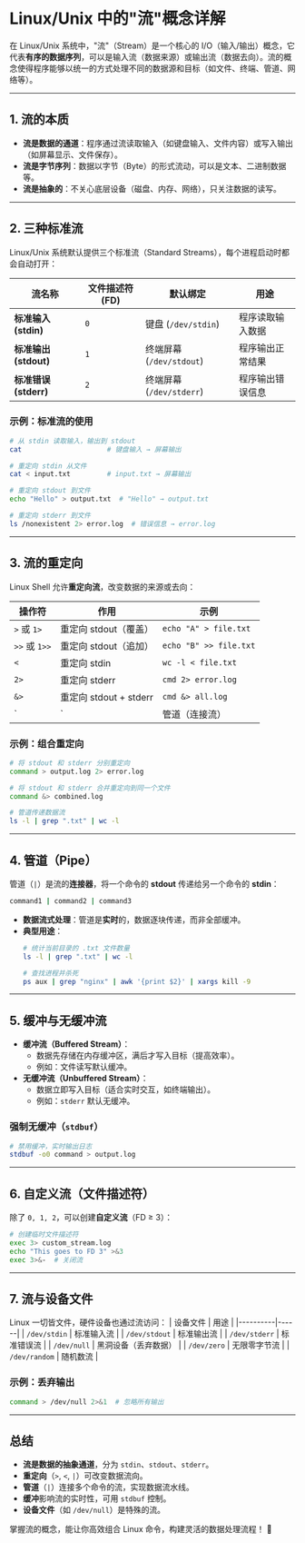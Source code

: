 # **Linux/Unix 中的"流"概念详解**

在 Linux/Unix 系统中，"流"（Stream）是一个核心的 I/O（输入/输出）概念，它代表**有序的数据序列**，可以是输入流（数据来源）或输出流（数据去向）。流的概念使得程序能够以统一的方式处理不同的数据源和目标（如文件、终端、管道、网络等）。

---

## **1. 流的本质**
- **流是数据的通道**：程序通过流读取输入（如键盘输入、文件内容）或写入输出（如屏幕显示、文件保存）。
- **流是字节序列**：数据以字节（Byte）的形式流动，可以是文本、二进制数据等。
- **流是抽象的**：不关心底层设备（磁盘、内存、网络），只关注数据的读写。

---

## **2. 三种标准流**
Linux/Unix 系统默认提供三个标准流（Standard Streams），每个进程启动时都会自动打开：

| 流名称 | 文件描述符 (FD) | 默认绑定 | 用途 |
|--------|----------------|----------|------|
| **标准输入 (stdin)** | `0` | 键盘 (`/dev/stdin`) | 程序读取输入数据 |
| **标准输出 (stdout)** | `1` | 终端屏幕 (`/dev/stdout`) | 程序输出正常结果 |
| **标准错误 (stderr)** | `2` | 终端屏幕 (`/dev/stderr`) | 程序输出错误信息 |

### **示例：标准流的使用**
```bash
# 从 stdin 读取输入，输出到 stdout
cat                     # 键盘输入 → 屏幕输出

# 重定向 stdin 从文件
cat < input.txt         # input.txt → 屏幕输出

# 重定向 stdout 到文件
echo "Hello" > output.txt  # "Hello" → output.txt

# 重定向 stderr 到文件
ls /nonexistent 2> error.log  # 错误信息 → error.log
```

---

## **3. 流的重定向**
Linux Shell 允许**重定向流**，改变数据的来源或去向：

| 操作符 | 作用 | 示例 |
|--------|------|------|
| `>` 或 `1>` | 重定向 stdout（覆盖） | `echo "A" > file.txt` |
| `>>` 或 `1>>` | 重定向 stdout（追加） | `echo "B" >> file.txt` |
| `<` | 重定向 stdin | `wc -l < file.txt` |
| `2>` | 重定向 stderr | `cmd 2> error.log` |
| `&>` | 重定向 stdout + stderr | `cmd &> all.log` |
| `|` | 管道（连接流） | `ls -l \| grep "txt"` |

### **示例：组合重定向**
```bash
# 将 stdout 和 stderr 分别重定向
command > output.log 2> error.log

# 将 stdout 和 stderr 合并重定向到同一个文件
command &> combined.log

# 管道传递数据流
ls -l | grep ".txt" | wc -l
```

---

## **4. 管道（Pipe）**
管道（`|`）是流的**连接器**，将一个命令的 **stdout** 传递给另一个命令的 **stdin**：
```bash
command1 | command2 | command3
```
- **数据流式处理**：管道是**实时**的，数据逐块传递，而非全部缓冲。
- **典型用途**：
  ```bash
  # 统计当前目录的 .txt 文件数量
  ls -l | grep ".txt" | wc -l

  # 查找进程并杀死
  ps aux | grep "nginx" | awk '{print $2}' | xargs kill -9
  ```

---

## **5. 缓冲与无缓冲流**
- **缓冲流（Buffered Stream）**：
  - 数据先存储在内存缓冲区，满后才写入目标（提高效率）。
  - 例如：文件读写默认缓冲。
- **无缓冲流（Unbuffered Stream）**：
  - 数据立即写入目标（适合实时交互，如终端输出）。
  - 例如：`stderr` 默认无缓冲。

### **强制无缓冲（`stdbuf`）**
```bash
# 禁用缓冲，实时输出日志
stdbuf -o0 command > output.log
```

---

## **6. 自定义流（文件描述符）**
除了 `0, 1, 2`，可以创建**自定义流**（FD ≥ 3）：
```bash
# 创建临时文件描述符
exec 3> custom_stream.log
echo "This goes to FD 3" >&3
exec 3>&-  # 关闭流
```

---

## **7. 流与设备文件**
Linux 一切皆文件，硬件设备也通过流访问：
| 设备文件 | 用途 |
|----------|------|
| `/dev/stdin` | 标准输入流 |
| `/dev/stdout` | 标准输出流 |
| `/dev/stderr` | 标准错误流 |
| `/dev/null` | 黑洞设备（丢弃数据） |
| `/dev/zero` | 无限零字节流 |
| `/dev/random` | 随机数流 |

### **示例：丢弃输出**
```bash
command > /dev/null 2>&1  # 忽略所有输出
```

---

## **总结**
- **流是数据的抽象通道**，分为 `stdin`、`stdout`、`stderr`。
- **重定向**（`>`, `<`, `|`）可改变数据流向。
- **管道**（`|`）连接多个命令的流，实现数据流水线。
- **缓冲**影响流的实时性，可用 `stdbuf` 控制。
- **设备文件**（如 `/dev/null`）是特殊的流。

掌握流的概念，能让你高效组合 Linux 命令，构建灵活的数据处理流程！ 🚀